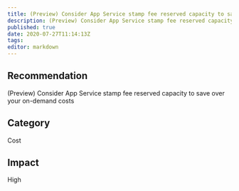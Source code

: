 ```yaml
---
title: (Preview) Consider App Service stamp fee reserved capacity to save over your on demand costs
description: (Preview) Consider App Service stamp fee reserved capacity to save over your on demand costs
published: true
date: 2020-07-27T11:14:13Z
tags:
editor: markdown
---
```


## Recommendation
(Preview) Consider App Service stamp fee reserved capacity to save over your on-demand costs

## Category
Cost

## Impact
High

